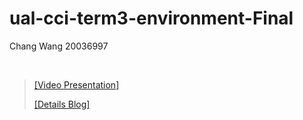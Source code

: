 # ual-cci-term3-environment-Final
Chang Wang 20036997

<br />

> [[Video Presentation]]() 
>
> [[Details Blog]](https://changw1006.wixsite.com/mysite/post/term3-environment-final-project) 

<br />
